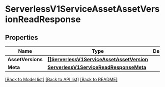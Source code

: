 # ServerlessV1ServiceAssetAssetVersionReadResponse

## Properties

Name | Type | Description | Notes
------------ | ------------- | ------------- | -------------
**AssetVersions** | [**[]ServerlessV1ServiceAssetAssetVersion**](serverless.v1.service.asset.asset_version.md) |  | [optional] 
**Meta** | [**ServerlessV1ServiceReadResponseMeta**](serverless_v1_serviceReadResponse_meta.md) |  | [optional] 

[[Back to Model list]](../README.md#documentation-for-models) [[Back to API list]](../README.md#documentation-for-api-endpoints) [[Back to README]](../README.md)


